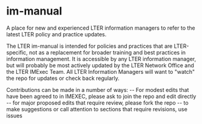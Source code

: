 # im-manual
A place for new and experienced  LTER information managers to refer to the latest LTER policy and practice updates.

The LTER im-manual is intended for policies and practices that are LTER-specific, not as a replacement for broader training and best practices in information management. It is accessible by any LTER information manager, but will probably be most actively updated by the LTER Network Office and the LTER IMExec Team.
All LTER Information Managers will want to "watch" the repo for updates or check back regularly.

Contributions can be made in a number of ways:
-- For modest edits that have been agreed to in IMEXEC, please ask to join the repo and edit directly
-- for major proposed edits that require review, please fork the repo
-- to make suggestions or call attention to sections that require revisions, use issues


